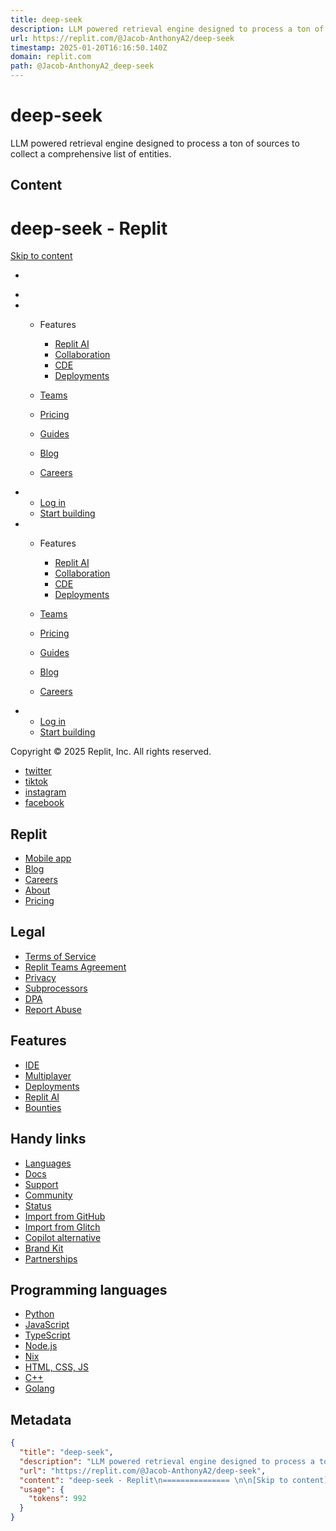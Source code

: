 ```yaml
---
title: deep-seek
description: LLM powered retrieval engine designed to process a ton of sources to collect a comprehensive list of entities.
url: https://replit.com/@Jacob-AnthonyA2/deep-seek
timestamp: 2025-01-20T16:16:50.140Z
domain: replit.com
path: @Jacob-AnthonyA2_deep-seek
---
```


# deep-seek


LLM powered retrieval engine designed to process a ton of sources to collect a comprehensive list of entities.


## Content

deep-seek - Replit
=============== 

[Skip to content](https://replit.com/@Jacob-AnthonyA2/deep-seek#main-content)

*   [](https://replit.com/)
*   
*   *   Features
        
        *   [Replit AI](https://replit.com/ai)
        *   [Collaboration](https://replit.com/collaboration)
        *   [CDE](https://replit.com/cloud-development-environment)
        *   [Deployments](https://replit.com/deployments)
        
    *   [Teams](https://replit.com/teams)
    *   [Pricing](https://replit.com/pricing)
    *   [Guides](https://replit.com/guides)
    *   [Blog](https://blog.replit.com/)
    *   [Careers](https://replit.com/careers)
*   *   [Log in](https://replit.com/login)
    *   [Start building](https://replit.com/signup)

*   *   Features
        
        *   [Replit AI](https://replit.com/ai)
        *   [Collaboration](https://replit.com/collaboration)
        *   [CDE](https://replit.com/cloud-development-environment)
        *   [Deployments](https://replit.com/deployments)
        
    *   [Teams](https://replit.com/teams)
    *   [Pricing](https://replit.com/pricing)
    *   [Guides](https://replit.com/guides)
    *   [Blog](https://blog.replit.com/)
    *   [Careers](https://replit.com/careers)
*   *   [Log in](https://replit.com/login)
    *   [Start building](https://replit.com/signup)

Copyright © 2025 Replit, Inc. All rights reserved.

*   [twitter](https://twitter.com/replit)
*   [tiktok](https://www.tiktok.com/@replit)
*   [instagram](https://instagram.com/repl.it)
*   [facebook](https://facebook.com/repl.it)

Replit
------

*   [Mobile app](https://replit.com/mobile)
*   [Blog](https://blog.replit.com/)
*   [Careers](https://replit.com/careers)
*   [About](https://replit.com/about)
*   [Pricing](https://replit.com/pricing)

Legal
-----

*   [Terms of Service](https://replit.com/terms-of-service)
*   [Replit Teams Agreement](https://replit.com/teams-agreement)
*   [Privacy](https://replit.com/privacy-policy)
*   [Subprocessors](https://replit.com/subprocessors)
*   [DPA](https://replit.com/dpa)
*   [Report Abuse](https://docs.replit.com/legal-and-security-info/abuse-report)

Features
--------

*   [IDE](https://replit.com/site/ide)
*   [Multiplayer](https://replit.com/site/multiplayer)
*   [Deployments](https://replit.com/site/deployments)
*   [Replit AI](https://replit.com/ai)
*   [Bounties](https://replit.com/site/bounties)

Handy links
-----------

*   [Languages](https://replit.com/languages)
*   [Docs](https://docs.replit.com/)
*   [Support](https://replit.com/help)
*   [Community](https://replit.com/community)
*   [Status](https://status.replit.com/)
*   [Import from GitHub](https://replit.com/github)
*   [Import from Glitch](https://replit.com/glitch)
*   [Copilot alternative](https://replit.com/comparison)
*   [Brand Kit](https://replit.com/brandkit)
*   [Partnerships](https://replit.com/partnerships)

Programming languages
---------------------

*   [Python](https://replit.com/languages/python3)
*   [JavaScript](https://replit.com/languages/javascript)
*   [TypeScript](https://replit.com/languages/typescript)
*   [Node.js](https://replit.com/languages/nodejs)
*   [Nix](https://replit.com/languages/nix)
*   [HTML, CSS, JS](https://replit.com/languages/html)
*   [C++](https://replit.com/languages/cpp)
*   [Golang](https://replit.com/languages/go)

## Metadata

```json
{
  "title": "deep-seek",
  "description": "LLM powered retrieval engine designed to process a ton of sources to collect a comprehensive list of entities.",
  "url": "https://replit.com/@Jacob-AnthonyA2/deep-seek",
  "content": "deep-seek - Replit\n=============== \n\n[Skip to content](https://replit.com/@Jacob-AnthonyA2/deep-seek#main-content)\n\n*   [](https://replit.com/)\n*   \n*   *   Features\n        \n        *   [Replit AI](https://replit.com/ai)\n        *   [Collaboration](https://replit.com/collaboration)\n        *   [CDE](https://replit.com/cloud-development-environment)\n        *   [Deployments](https://replit.com/deployments)\n        \n    *   [Teams](https://replit.com/teams)\n    *   [Pricing](https://replit.com/pricing)\n    *   [Guides](https://replit.com/guides)\n    *   [Blog](https://blog.replit.com/)\n    *   [Careers](https://replit.com/careers)\n*   *   [Log in](https://replit.com/login)\n    *   [Start building](https://replit.com/signup)\n\n*   *   Features\n        \n        *   [Replit AI](https://replit.com/ai)\n        *   [Collaboration](https://replit.com/collaboration)\n        *   [CDE](https://replit.com/cloud-development-environment)\n        *   [Deployments](https://replit.com/deployments)\n        \n    *   [Teams](https://replit.com/teams)\n    *   [Pricing](https://replit.com/pricing)\n    *   [Guides](https://replit.com/guides)\n    *   [Blog](https://blog.replit.com/)\n    *   [Careers](https://replit.com/careers)\n*   *   [Log in](https://replit.com/login)\n    *   [Start building](https://replit.com/signup)\n\nCopyright © 2025 Replit, Inc. All rights reserved.\n\n*   [twitter](https://twitter.com/replit)\n*   [tiktok](https://www.tiktok.com/@replit)\n*   [instagram](https://instagram.com/repl.it)\n*   [facebook](https://facebook.com/repl.it)\n\nReplit\n------\n\n*   [Mobile app](https://replit.com/mobile)\n*   [Blog](https://blog.replit.com/)\n*   [Careers](https://replit.com/careers)\n*   [About](https://replit.com/about)\n*   [Pricing](https://replit.com/pricing)\n\nLegal\n-----\n\n*   [Terms of Service](https://replit.com/terms-of-service)\n*   [Replit Teams Agreement](https://replit.com/teams-agreement)\n*   [Privacy](https://replit.com/privacy-policy)\n*   [Subprocessors](https://replit.com/subprocessors)\n*   [DPA](https://replit.com/dpa)\n*   [Report Abuse](https://docs.replit.com/legal-and-security-info/abuse-report)\n\nFeatures\n--------\n\n*   [IDE](https://replit.com/site/ide)\n*   [Multiplayer](https://replit.com/site/multiplayer)\n*   [Deployments](https://replit.com/site/deployments)\n*   [Replit AI](https://replit.com/ai)\n*   [Bounties](https://replit.com/site/bounties)\n\nHandy links\n-----------\n\n*   [Languages](https://replit.com/languages)\n*   [Docs](https://docs.replit.com/)\n*   [Support](https://replit.com/help)\n*   [Community](https://replit.com/community)\n*   [Status](https://status.replit.com/)\n*   [Import from GitHub](https://replit.com/github)\n*   [Import from Glitch](https://replit.com/glitch)\n*   [Copilot alternative](https://replit.com/comparison)\n*   [Brand Kit](https://replit.com/brandkit)\n*   [Partnerships](https://replit.com/partnerships)\n\nProgramming languages\n---------------------\n\n*   [Python](https://replit.com/languages/python3)\n*   [JavaScript](https://replit.com/languages/javascript)\n*   [TypeScript](https://replit.com/languages/typescript)\n*   [Node.js](https://replit.com/languages/nodejs)\n*   [Nix](https://replit.com/languages/nix)\n*   [HTML, CSS, JS](https://replit.com/languages/html)\n*   [C++](https://replit.com/languages/cpp)\n*   [Golang](https://replit.com/languages/go)",
  "usage": {
    "tokens": 992
  }
}
```
